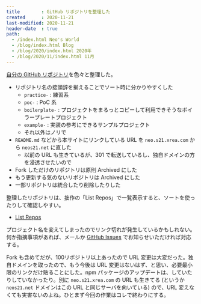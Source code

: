 ```yaml
---
title        : GitHub リポジトリを整理した
created      : 2020-11-21
last-modified: 2020-11-21
header-date  : true
path:
  - /index.html Neo's World
  - /blog/index.html Blog
  - /blog/2020/index.html 2020年
  - /blog/2020/11/index.html 11月
---
```


[自分の GitHub リポジトリ](https://github.com/Neos21?tab=repositories)を色々と整理した。

- リポジトリ名の接頭辞を揃えることでソート時に分かりやすくした
  - `practice-` : 練習系
  - `poc-` : PoC 系
  - `boilerplate-` : プロジェクトをまるっとコピーして利用できそうなボイラープレートプロジェクト
  - `example-` : 実装の参考にできるサンプルプロジェクト
  - それ以外はノリで
- `README.md` などから本サイトにリンクしている URL を `neo.s21.xrea.com` から `neos21.net` に直した
  - 以前の URL も生きているが、301 で転送しているし、独自ドメインの方を浸透させたいので
- Fork しただけのリポジトリは原則 Archived にした
- もう更新する気のないリポジトリは Archived にした
- 一部リポジトリは統合したり削除したりした

整理したリポジトリは、拙作の「List Repos」で一覧表示すると、ソートを使ったりして確認しやすい。

- [List Repos](https://neos21.github.io/list-repos/?user=Neos21)

プロジェクト名を変えてしまったのでリンク切れが発生しているかもしれない。何か指摘事項があれば、メールか [GitHub Issues](https://github.com/Neos21/Neos21/issues) でお知らせいただければ対応する。

Fork も含めてだが、100リポジトリ以上あったので URL 変更は大変だった。独自ドメインを取ったので、もう今後は URL 変更はないはず、と思い、必要最小限のリンクだけ貼ることにした。npm パッケージのアップデートは、していたりしていなかったり。別に `neo.s21.xrea.com` の URL も生きてる (というか `neos21.net` ドメインはこの URL と同じサーバを向いている) ので、URL 変えなくても実害ないのよね。ひとまず今回の作業はコレで終わりにする。
